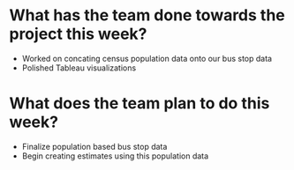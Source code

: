 # What has the team done towards the project this week?
- Worked on concating census population data onto our bus stop data
- Polished Tableau visualizations

# What does the team plan to do this week?
- Finalize population based bus stop data
- Begin creating estimates using this population data
